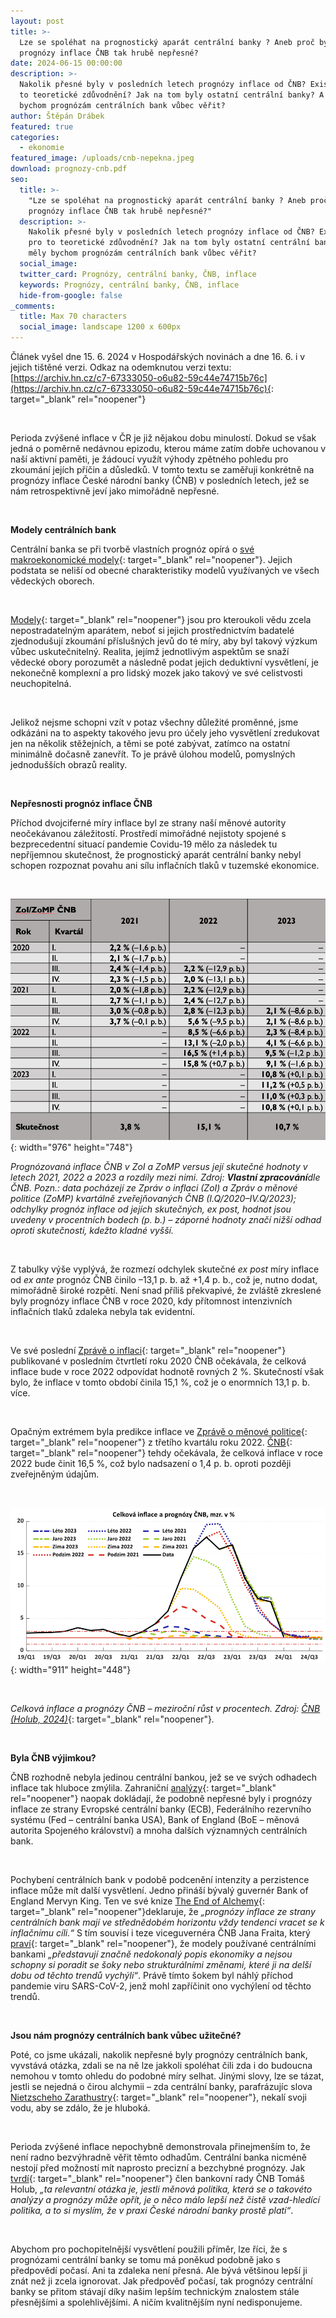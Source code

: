 ```yaml
---
layout: post
title: >-
  Lze se spoléhat na prognostický aparát centrální banky ? Aneb proč byly
  prognózy inflace ČNB tak hrubě nepřesné?
date: 2024-06-15 00:00:00
description: >-
  Nakolik přesné byly v posledních letech prognózy inflace od ČNB? Existuje pro
  to teoretické zdůvodnění? Jak na tom byly ostatní centrální banky? A měly
  bychom prognózám centrálních bank vůbec věřit?
author: Štěpán Drábek
featured: true
categories:
  - ekonomie
featured_image: /uploads/cnb-nepekna.jpeg
download: prognozy-cnb.pdf
seo:
  title: >-
    "Lze se spoléhat na prognostický aparát centrální banky ? Aneb proč byly
    prognózy inflace ČNB tak hrubě nepřesné?"
  description: >-
    Nakolik přesné byly v posledních letech prognózy inflace od ČNB? Existuje
    pro to teoretické zdůvodnění? Jak na tom byly ostatní centrální banky? A
    měly bychom prognózám centrálních bank vůbec věřit?
  social_image:
  twitter_card: Prognózy, centrální banky, ČNB, inflace
  keywords: Prognózy, centrální banky, ČNB, inflace
  hide-from-google: false
_comments:
  title: Max 70 characters
  social_image: landscape 1200 x 600px
---
```

Článek vyšel dne 15. 6. 2024 v Hospodářských novinách a dne 16. 6. i v jejich tištěné verzi. Odkaz na odemknutou verzi textu: [https://archiv.hn.cz/c7-67333050-o6u82-59c44e74715b76c](https://archiv.hn.cz/c7-67333050-o6u82-59c44e74715b76c){: target="_blank" rel="noopener"}

&nbsp;

Perioda zvýšené inflace v ČR je již nějakou dobu minulostí. Dokud se však jedná o poměrně nedávnou epizodu, kterou máme zatím dobře uchovanou v naší aktivní paměti, je žádoucí využít výhody zpětného pohledu pro zkoumání jejích příčin a důsledků. V tomto textu se zaměřuji konkrétně na prognózy inflace České národní banky (ČNB) v posledních letech, jež se nám retrospektivně jeví jako mimořádně nepřesné.

&nbsp;

**Modely centrálních bank**

Centrální banka se při tvorbě vlastních prognóz opírá o [své makroekonomické modely](https://ekonomie-jednoduse.com/posts/2024/k-%C4%8Demu-centr%C3%A1ln%C3%AD-banka-pot%C5%99ebuje-modely){: target="_blank" rel="noopener"}. Jejich podstata se neliší od obecné charakteristiky modelů využívaných ve všech vědeckých oborech.

&nbsp;

[Modely](https://libin.st/wp-content/uploads/2024/02/scientism_letterhead.pdf){: target="_blank" rel="noopener"} jsou pro kteroukoli vědu zcela nepostradatelným aparátem, neboť si jejich prostřednictvím badatelé zjednodušují zkoumání příslušných jevů do té míry, aby byl takový výzkum vůbec uskutečnitelný. Realita, jejímž jednotlivým aspektům se snaží vědecké obory porozumět a následně podat jejich deduktivní vysvětlení, je nekonečně komplexní a pro lidský mozek jako takový ve své celistvosti neuchopitelná.

&nbsp;

Jelikož nejsme schopni vzít v potaz všechny důležité proměnné, jsme odkázáni na to aspekty takového jevu pro účely jeho vysvětlení zredukovat jen na několik stěžejních, a těmi se poté zabývat, zatímco na ostatní minimálně dočasně zanevřít. To je právě úlohou modelů, pomyslných jednodušších obrazů reality.

&nbsp;

**Nepřesnosti prognóz inflace ČNB**

Příchod dvojciferné míry inflace byl ze strany naší měnové autority neočekávanou záležitostí. Prostředí mimořádné nejistoty spojené s bezprecedentní situací pandemie Covidu-19 mělo za následek tu nepříjemnou skutečnost, že prognostický aparát centrální banky nebyl schopen rozpoznat povahu ani sílu inflačních tlaků v tuzemské ekonomice.

&nbsp;

![](/uploads/inflace-tabulka.png){: width="976" height="748"}

*Prognózovaná inflace ČNB v ZoI a ZoMP versus její skutečné hodnoty v letech 2021, 2022 a 2023 a rozdíly mezi nimi. Zdroj: **Vlastní zpracování**dle ČNB. Pozn.: data pocházejí ze Zpráv o inflaci (ZoI) a Zpráv o měnové politice (ZoMP) kvartálně zveřejňovaných ČNB (I.Q/2020–IV.Q/2023); odchylky prognóz inflace od jejích skutečných, ex post, hodnot jsou uvedeny v procentních bodech (p. b.) – záporné hodnoty značí nižší odhad oproti skutečnosti, kdežto kladné vyšší.*

&nbsp;

Z tabulky výše vyplývá, že rozmezí odchylek skutečné *ex post* míry inflace od *ex ante* prognóz ČNB činilo –13,1 p. b. až +1,4 p. b., což je, nutno dodat, mimořádně široké rozpětí. Není snad příliš překvapivé, že zvláště zkreslené byly prognózy inflace ČNB v roce 2020, kdy přítomnost intenzivních inflačních tlaků zdaleka nebyla tak evidentní.

&nbsp;

Ve své poslední [Zprávě o inflaci](https://www.cnb.cz/export/sites/cnb/cs/menova-politika/.galleries/zpravy_o_inflaci/2020/2020_IV/download/zoi_2020_IV.pdf){: target="_blank" rel="noopener"} publikované v posledním čtvrtletí roku 2020 ČNB očekávala, že celková inflace bude v roce 2022 odpovídat hodnotě rovných 2 %. Skutečností však bylo, že inflace v tomto období činila 15,1 %, což je o enormních 13,1 p. b. více.

&nbsp;

Opačným extrémem byla predikce inflace ve [Zprávě o měnové politice](https://www.cnb.cz/export/sites/cnb/cs/menova-politika/.galleries/zpravy_o_menove_politice/2022/leto_2022/download/zomp_2022_leto.pdf){: target="_blank" rel="noopener"} z třetího kvartálu roku 2022. [ČNB](https://www.cnb.cz/export/sites/cnb/cs/menova-politika/.galleries/zpravy_o_menove_politice/2022/leto_2022/download/zomp_2022_leto.pdf){: target="_blank" rel="noopener"} tehdy očekávala, že celková inflace v roce 2022 bude činit 16,5 %, což bylo nadsazení o 1,4 p. b. oproti později zveřejněným údajům.

&nbsp;

![](/uploads/cnb-odchylky-prognoz-1.png){: width="911" height="448"}

&nbsp;

*Celková inflace a prognózy ČNB – meziroční růst v procentech. Zdroj:* [*ČNB (Holub, 2024)*](https://www.cnb.cz/export/sites/cnb/cs/verejnost/.galleries/pro_media/konference_projevy/vystoupeni_projevy/download/holub_20240513_brno.pdf){: target="_blank" rel="noopener"}*.*

&nbsp;

**Byla ČNB výjimkou?**

ČNB rozhodně nebyla jedinou centrální bankou, jež se ve svých odhadech inflace tak hluboce zmýlila. Zahraniční [analýzy](https://www.tbsnews.net/bloomberg-special/heres-how-badly-central-banks-failed-spot-inflation-shock-467490){: target="_blank" rel="noopener"} naopak dokládají, že podobně nepřesné byly i prognózy inflace ze strany Evropské centrální banky (ECB), Federálního rezervního systému (Fed – centrální banka USA), Bank of England (BoE – měnová autorita Spojeného království) a mnoha dalších významných centrálních bank.

&nbsp;

Pochybení centrálních bank v podobě podcenění intenzity a perzistence inflace může mít další vysvětlení. Jedno přináší bývalý guvernér Bank of England Mervyn King. Ten ve své knize [The End of Alchemy](https://bailiping.github.io/assets/docs/Books/alchemy.pdf){: target="_blank" rel="noopener"}deklaruje, že *„prognózy inflace ze strany centrálních bank mají ve střednědobém horizontu vždy tendenci vracet se k inflačnímu cíli.“* S tím souvisí i teze viceguvernéra ČNB Jana Fraita, který [praví](https://www.cnb.cz/cs/verejnost/servis-pro-media/vystoupeni-konference-seminare/prezentace-a-vystoupeni/Monetarni-makroekonomie-a-centralni-banky-v-turbulentnich-dobach/){: target="_blank" rel="noopener"}, že modely používané centrálními bankami *„představují značně nedokonalý popis ekonomiky a nejsou schopny si poradit se šoky nebo strukturálními změnami, které ji na delší dobu od těchto trendů vychýlí“*. Právě tímto šokem byl náhlý příchod pandemie viru SARS-CoV-2, jenž mohl zapříčinit ono vychýlení od těchto trendů.

&nbsp;

**Jsou nám prognózy centrálních bank vůbec užitečné?**

Poté, co jsme ukázali, nakolik nepřesné byly prognózy centrálních bank, vyvstává otázka, zdali se na ně lze jakkoli spoléhat čili zda i do budoucna nemohou v tomto ohledu do podobné míry selhat. Jinými slovy, lze se tázat, jestli se nejedná o čirou alchymii – zda centrální banky, parafrázujíc slova [Nietzscheho Zarathustry](https://web2.mlp.cz/koweb/00/03/40/49/81/tak_pravil_zarathustra.pdf){: target="_blank" rel="noopener"}, nekalí svoji vodu, aby se zdálo, že je hluboká.

&nbsp;

Perioda zvýšené inflace nepochybně demonstrovala přinejmenším to, že není radno bezvýhradně věřit těmto odhadům. Centrální banka nicméně nestojí před možností mít naprosto precizní a bezchybné prognózy. Jak [tvrdí](https://roklen24.cz/clen-bankovni-rady-cnb-holub-podstatny-vliv-eura-na-realnou-konvergenci-ekonomiky-bych-necekal/){: target="_blank" rel="noopener"} člen bankovní rady ČNB Tomáš Holub, *„ta relevantní otázka je, jestli měnová politika, která se o takovéto analýzy a prognózy může opřít, je o něco málo lepší než čistě vzad-hledící politika, a to si myslím, že v praxi České národní banky prostě platí“*.

&nbsp;

Abychom pro pochopitelnější vysvětlení použili příměr, lze říci, že s prognózami centrální banky se tomu má poněkud podobně jako s předpovědí počasí. Ani ta zdaleka není přesná. Ale bývá většinou lepší ji znát než ji zcela ignorovat. Jak předpověď počasí, tak prognózy centrální banky se přitom stávají díky našim lepším technickým znalostem stále přesnějšími a spolehlivějšími. A ničím kvalitnějším nyní nedisponujeme.